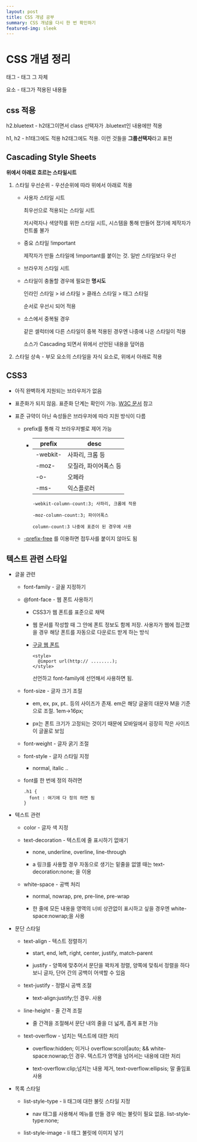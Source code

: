 ```yaml
---
layout: post
title: CSS 개념 공부
summary: CSS 개념을 다시 한 번 확인하기
featured-img: sleek
---
```

# CSS 개념 정리

태그 - 태그 그 자체

요소 - 태그가 적용된 내용들

## css 적용

h2.bluetext - h2태그이면서 class 선택자가 .bluetext인 내용에만 적용

h1, h2 - h1태그에도 적용 h2태그에도 적용. 이런 것들을 **그룹선택자**라고 표현

## Cascading Style Sheets

**위에서 아래로 흐르는 스타일시트**

1. 스타일 우선순위 - 우선순위에 따라 위에서 아래로 적용

    * 사용자 스타일 시트
        
        최우선으로 적용되는 스타일 시트

        저시력자나 색양작를 위한 스타일 시트, 시스템을 통해 만들어 졌기에 제작자가 컨트롤 불가

    * 중요 스타일 !important

        제작자가 만들 스타일에 !important를 붙이는 것. 일반 스타일보다 우선

    * 브라우저 스타일 시트

    * 스타일이 충돌할 경우에 필요한 **명시도**

        인라인 스타일 > id 스타일 > 클래스 스타일 > 태그 스타일 

        순서로 우선시 되어 적용

    * 소스에서 중복될 경우

        같은 셀럭터에 다른 스타일이 중복 적용된 경우엔 나중에 나온 스타일이 적용

        소스가 Cascading 되면서 위에서 선언된 내용을 덮어씀    

2. 스타일 상속 - 부모 요소의 스타일을 자식 요소로, 위에서 아래로 적용

## CSS3

  * 아직 완벽하게 지원되는 브라우저가 없음

  * 표준화가 되지 않음. 표준화 단계는 확인이 가능. [W3C 문서](https://www.w3.org/Style/CSS/) 참고

  * 표준 규약이 아닌 속성들은 브라우저에 따라 지원 방식이 다름

      * prefix를 통해 각 브라우저별로 제어 가능

          * |prefix|desc|
            |------|----|
            |-webkit-|사파리, 크롬 등|
            |-moz-|모질라, 파이어폭스 등|
            |-o-|오페라|
            |-ms-|익스플로러|

                -webkit-column-count:3; 사파리, 크롬에 적용

                -moz-column-count:3; 파이어폭스

                column-count:3 나중에 표준이 된 경우에 사용

      * [-prefix-free](https://leaverou.github.io/prefixfree) 를 이용하면 접두사를 붙이지 않아도 됨

## 텍스트 관련 스타일

  * 글꼴 관련

    * font-family - 글꼴 지정하기

    * @font-face - 웹 폰트 사용하기

      * CSS3가 웹 폰트를 표준으로 채택

      * 웹 문서를 작성할 때 그 안에 폰트 정보도 함께 저장. 사용자가 웹에 접근했을 경우 해당 폰트를 자동으로 다운로드 받게 하는 방식

      * [구글 웹 폰트](https://fonts.google.com/earlyaccess)

        ```
        <style>
          @import url(http:// ........);
        </style>
        ```
        선언하고 font-family에 선언해서 사용하면 됨.

    * font-size - 글자 크기 조절

      * em, ex, px, pt.. 등의 사이즈가 존재. em은 해당 글꼴의 대문자 M을 기준으로 조절. 1em->16px;

      * px는 폰트 크기가 고정되는 것이기 때문에 모바일에서 굉장히 작은 사이즈이 글꼴로 보임

    * font-weight - 글자 굵기 조절

    * font-style - 글자 스타일 지정

      * normal, italic .. 

    * font를 한 번에 정의 하려면

      ```
      .h1 {
        font : 여기에 다 정의 하면 됨
      }
      ```

  * 텍스트 관련

    * color - 글자 색 지정

    * text-decoration - 텍스트에 줄 표시하기 없애기

      * none, underline, overline, line-through

      * a 링크를 사용할 경우 자동으로 생기는 밑줄을 없앨 때는 text-decoration:none; 을 이용

    * white-space - 공백 처리

      * normal, nowrap, pre, pre-line, pre-wrap

      * 한 줄에 모든 내용을 영역의 너비 상관없이 표시하고 싶을 경우엔 white-space:nowrap;을 사용

  * 문단 스타일

    * text-align - 텍스트 정렬하기

      * start, end, left, right, center, justify, match-parent

      * justify - 양쪽에 맞추어서 문단을 꽉차게 정렬, 양쪽에 맞춰서 정렬을 하다보니 글자, 단어 간의 공백이 어색할 수 있음

    * text-justify - 정렬시 공백 조절

      * text-align:justify;인 경우. 사용

    * line-height - 줄 간격 조절

      * 줄 간격을 조절해서 문단 내의 줄을 더 넓게, 좁게 표현 가능

    * text-overflow - 넘치는 텍스트에 대한 처리

      * overflow:hidden; 이거나 overflow:scroll|auto; && white-space:nowrap;인 경우. 텍스트가 영역을 넘어서는 내용에 대한 처리

      * text-overflow:clip;넘치는 내용 제거, text-overflow:ellipsis; 말 줄임표 사용

  * 목록 스타일

    * list-style-type - li 태그에 대한 불릿 스타일 지정

      * nav 태그를 사용해서 메뉴를 만들 경우 에는 불릿이 필요 없음. list-style-type:none;

    * list-style-image - li 태그 불릿에 이미지 넣기